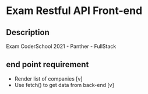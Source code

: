# Exam Restful API Front-end

## Description

Exam CoderSchool 2021 - Panther - FullStack

## end point requirement
- Render list of companies [v]
- Use fetch() to get data from back-end [v]
